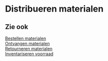 # Distribueren materialen

## Zie ook

[Bestellen materialen](../bestellen-materialen/)  
[Ontvangen materialen](../ontvangen-materialen/)  
[Retourneren materialen](../retourneren-materialen/)  
[Inventariseren voorraad](../inventariseren-voorraad/)
